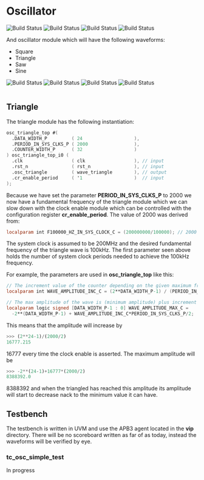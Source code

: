 # Oscillator

![Build Status](https://img.shields.io/badge/build-passing-green)
![Build Status](https://img.shields.io/badge/test-N/A-lightgrey)
![Build Status](https://img.shields.io/badge/synthesis-N/A-lightgrey)
![Build Status](https://img.shields.io/badge/fpga-N/A-lightgrey)

And oscillator module which will have the following waveforms:

- Square
- Triangle
- Saw
- Sine

![Build Status](https://img.shields.io/badge/Square-Simulated-green)
![Build Status](https://img.shields.io/badge/Triangle-Simulated-green)
![Build Status](https://img.shields.io/badge/Saw-Developing-orange)
![Build Status](https://img.shields.io/badge/Sine-Simulated-green)

```python
```

## Triangle


The triangle module has the following instantiation:

```verilog
osc_triangle_top #(
  .DATA_WIDTH_P         ( 24                   ),
  .PERIOD_IN_SYS_CLKS_P ( 2000                 ),
  .COUNTER_WIDTH_P      ( 32                   )
) osc_triangle_top_i0 (
  .clk                  ( clk                  ), // input
  .rst_n                ( rst_n                ), // input
  .osc_triangle         ( wave_triangle        ), // output
  .cr_enable_period     ( '1                   )  // input
);
```

Because we have set the parameter **PERIOD_IN_SYS_CLKS_P** to 2000 we now have a fundamental frequency of the triangle module which we can slow down with the clock enable module which can be controlled with the configuration register **cr_enable_period**. The value of 2000 was derived from:


```verilog
localparam int F100000_HZ_IN_SYS_CLOCK_C = (200000000/100000); // 2000
```

The system clock is assumed to be 200MHz and the desired fundamental frequency of the triangle wave is 100kHz. The first parameter seen above holds the number of system clock periods needed to achieve the 100kHz frequency.

For example, the parameters are used in **osc_triangle_top** like this:

```verilog
// The increment value of the counter depending on the given maximum frequency
localparam int WAVE_AMPLITUDE_INC_C = (2**DATA_WIDTH_P-1) / (PERIOD_IN_SYS_CLKS_P/2);

// The max amplitude of the wave is (minimum amplitude) plus increment size times number of increments
localparam logic signed [DATA_WIDTH_P-1 : 0] WAVE_AMPLITUDE_MAX_C =
  -2**(DATA_WIDTH_P-1) + WAVE_AMPLITUDE_INC_C*PERIOD_IN_SYS_CLKS_P/2;
```

This means that the amplitude will increase by

```python
>>> (2**24-1)/(2000/2)
16777.215
```

16777 every time the clock enable is asserted. The maximum amplitude will be

```python
>>> -2**(24-1)+16777*(2000/2)
8388392.0
```

8388392 and when the triangled has reached this amplitude its amplitude will start to decrease nack to the minimum value it can have.





## Testbench

The testbench is written in UVM and use the APB3 agent located in the **vip** directory.
There will be no scoreboard written as far of as today, instead the waveforms will be verified by eye.

### tc_osc_simple_test

In progress

